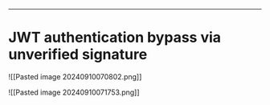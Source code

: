 ___

# JWT authentication bypass via unverified signature

![[Pasted image 20240910070802.png]]

![[Pasted image 20240910071753.png]]
